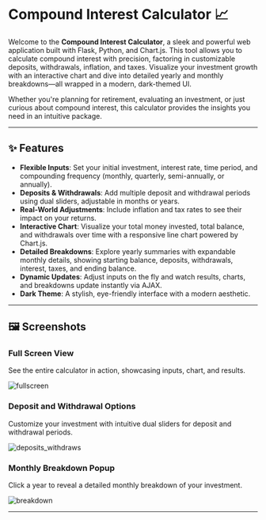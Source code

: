 # Compound Interest Calculator 📈

Welcome to the **Compound Interest Calculator**, a sleek and powerful web application built with Flask, Python, and Chart.js. This tool allows you to calculate compound interest with precision, factoring in customizable deposits, withdrawals, inflation, and taxes. Visualize your investment growth with an interactive chart and dive into detailed yearly and monthly breakdowns—all wrapped in a modern, dark-themed UI.

Whether you're planning for retirement, evaluating an investment, or just curious about compound interest, this calculator provides the insights you need in an intuitive package.

---

## ✨ Features

- **Flexible Inputs**: Set your initial investment, interest rate, time period, and compounding frequency (monthly, quarterly, semi-annually, or annually).
- **Deposits & Withdrawals**: Add multiple deposit and withdrawal periods using dual sliders, adjustable in months or years.
- **Real-World Adjustments**: Include inflation and tax rates to see their impact on your returns.
- **Interactive Chart**: Visualize your total money invested, total balance, and withdrawals over time with a responsive line chart powered by Chart.js.
- **Detailed Breakdowns**: Explore yearly summaries with expandable monthly details, showing starting balance, deposits, withdrawals, interest, taxes, and ending balance.
- **Dynamic Updates**: Adjust inputs on the fly and watch results, charts, and breakdowns update instantly via AJAX.
- **Dark Theme**: A stylish, eye-friendly interface with a modern aesthetic.

---

## 🖼️ Screenshots

### Full Screen View
See the entire calculator in action, showcasing inputs, chart, and results.

![fullscreen](https://github.com/user-attachments/assets/d7b2f86f-67aa-4c72-99a5-5816dc000179)

### Deposit and Withdrawal Options
Customize your investment with intuitive dual sliders for deposit and withdrawal periods.

![deposits_withdraws](https://github.com/user-attachments/assets/61e9fcbf-267b-4979-8564-94f78d0dfb9b)

### Monthly Breakdown Popup
Click a year to reveal a detailed monthly breakdown of your investment.

![breakdown](https://github.com/user-attachments/assets/db70850e-6179-4e31-ad60-1607781794c8)

---
